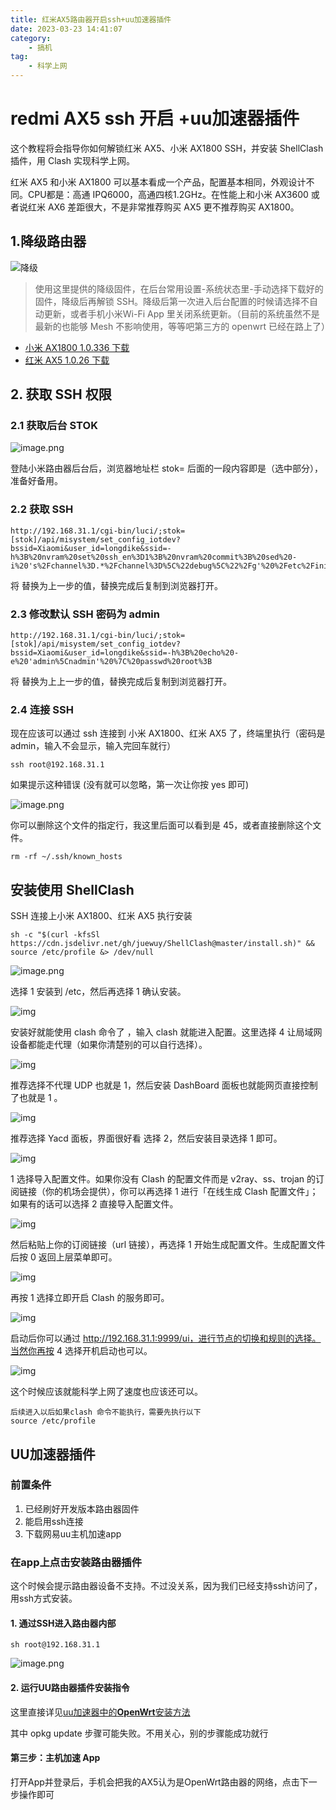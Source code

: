 ```yaml
---
title: 红米AX5路由器开启ssh+uu加速器插件
date: 2023-03-23 14:41:07
category:
    - 搞机
tag:
    - 科学上网 
---
```

# redmi AX5 ssh 开启 +uu加速器插件
这个教程将会指导你如何解锁红米 AX5、小米 AX1800 SSH，并安装 ShellClash 插件，用 Clash 实现科学上网。 

红米 AX5 和小米 AX1800 可以基本看成一个产品，配置基本相同，外观设计不同。CPU都是：高通 IPQ6000，高通四核1.2GHz。在性能上和小米 AX3600 或者说红米 AX6 差距很大，不是非常推荐购买 AX5 更不推荐购买 AX1800。 

## 1.降级路由器
![降级](https://bard-note.oss-cn-hangzhou.aliyuncs.com/img/202303231447059.png)  

> 使用这里提供的降级固件，在后台常用设置-系统状态里-手动选择下载好的固件，降级后再解锁 SSH。降级后第一次进入后台配置的时候请选择不自动更新，或者手机小米Wi-Fi App 里关闭系统更新。（目前的系统虽然不是最新的也能够 Mesh 不影响使用，等等吧第三方的 openwrt 已经在路上了） 

* [小米 AX1800 1.0.336 下载](https://cdn.cnbj1.fds.api.mi-img.com/xiaoqiang/rom/rm1800/miwifi_rm1800_firmware_fafda_1.0.336.bin)
* [红米 AX5 1.0.26 下载](https://cdn.cnbj1.fds.api.mi-img.com/xiaoqiang/rom/ra67/miwifi_ra67_all_f3fac_1.0.26.bin)

## 2. 获取 SSH 权限

### 2.1 获取后台 STOK

![image.png](https://bard-note.oss-cn-hangzhou.aliyuncs.com/img/1665988410122-86297696-ed90-404d-8e51-bb29e7dc374a.png)

登陆小米路由器后台后，浏览器地址栏 stok= 后面的一段内容即是（选中部分），准备好备用。

### 2.2 获取 SSH

```
http://192.168.31.1/cgi-bin/luci/;stok=[stok]/api/misystem/set_config_iotdev?bssid=Xiaomi&user_id=longdike&ssid=-h%3B%20nvram%20set%20ssh_en%3D1%3B%20nvram%20commit%3B%20sed%20-i%20's%2Fchannel%3D.*%2Fchannel%3D%5C%22debug%5C%22%2Fg'%20%2Fetc%2Finit.d%2Fdropbear%3B%20%2Fetc%2Finit.d%2Fdropbear%20start%3B 
```

将 <STOK> 替换为上一步的值，替换完成后复制到浏览器打开。

### 2.3 修改默认 SSH 密码为 admin

```
http://192.168.31.1/cgi-bin/luci/;stok=[stok]/api/misystem/set_config_iotdev?bssid=Xiaomi&user_id=longdike&ssid=-h%3B%20echo%20-e%20'admin%5Cnadmin'%20%7C%20passwd%20root%3B 
```

将 <STOK> 替换为上上一步的值，替换完成后复制到浏览器打开。

### 2.4 连接 SSH

现在应该可以通过 ssh 连接到 小米 AX1800、红米 AX5 了，终端里执行（密码是 admin，输入不会显示，输入完回车就行）

```
ssh root@192.168.31.1 
```

如果提示这种错误 (没有就可以忽略，第一次让你按 yes 即可)

![image.png](https://bard-note.oss-cn-hangzhou.aliyuncs.com/img/1665988418513-42b42fb5-e34e-4dd7-a5fe-5bdb906a1615.png)

你可以删除这个文件的指定行，我这里后面可以看到是 45，或者直接删除这个文件。

```
rm -rf ~/.ssh/known_hosts 
```

## 安装使用 ShellClash

SSH 连接上小米 AX1800、红米 AX5 执行安装

```
sh -c "$(curl -kfsSl https://cdn.jsdelivr.net/gh/juewuy/ShellClash@master/install.sh)" && source /etc/profile &> /dev/null 
```

![image.png](https://bard-note.oss-cn-hangzhou.aliyuncs.com/img/1665988410725-f5251f65-8f47-446b-bcd6-277e2c278658.png)

选择 1 安装到 /etc，然后再选择 1 确认安装。

![img](https://bard-note.oss-cn-hangzhou.aliyuncs.com/img/1665988412091-f566af57-2b60-4e6a-980a-28ac6ea5ab4b.png)

安装好就能使用 clash 命令了 ，输入 clash 就能进入配置。这里选择 4 让局域网设备都能走代理（如果你清楚别的可以自行选择）。

![img](https://bard-note.oss-cn-hangzhou.aliyuncs.com/img/1665988417281-c79ec77f-cdb1-49ed-b6ad-512a38dd4ecb.png)

推荐选择不代理 UDP 也就是 1，然后安装 DashBoard 面板也就能网页直接控制了也就是 1 。

![img](https://bard-note.oss-cn-hangzhou.aliyuncs.com/img/1665988430529-eaa96afe-98fa-4830-ac23-4864780c5850.png)

推荐选择 Yacd 面板，界面很好看 选择 2，然后安装目录选择 1 即可。

![img](https://bard-note.oss-cn-hangzhou.aliyuncs.com/img/1665988433681-212a8a5d-46c2-4577-a4b5-9b44c556ee88.png)

1 选择导入配置文件。如果你没有 Clash 的配置文件而是 v2ray、ss、trojan 的订阅链接（你的机场会提供），你可以再选择 1 进行「在线生成 Clash 配置文件」；如果有的话可以选择 2 直接导入配置文件。

![img](https://bard-note.oss-cn-hangzhou.aliyuncs.com/img/1665988435684-db6b45e7-eb1e-434a-9977-05df0766056e.png)

然后粘贴上你的订阅链接（url 链接），再选择 1 开始生成配置文件。生成配置文件后按 0 返回上层菜单即可。

![img](https://bard-note.oss-cn-hangzhou.aliyuncs.com/img/1665988437454-8a61ef8b-3c01-4629-9c02-13eb08180991.png)

再按 1 选择立即开启 Clash 的服务即可。

![img](https://bard-note.oss-cn-hangzhou.aliyuncs.com/img/1665988436375-fa1bfb6e-bc3b-423e-a4c9-1609ea01bb0b.png)

启动后你可以通过 http://192.168.31.1:9999/ui，进行节点的切换和规则的选择。当然你再按 4 选择开机启动也可以。

![img](https://bard-note.oss-cn-hangzhou.aliyuncs.com/img/1665988437829-156951fe-438c-4920-9534-9f09225a1b17.png)

这个时候应该就能科学上网了速度也应该还可以。

```
后续进入以后如果clash 命令不能执行，需要先执行以下
source /etc/profile
```

## UU加速器插件

### 前置条件

1. 已经刷好开发版本路由器固件
2. 能启用ssh连接
3. 下载网易uu主机加速app

### 在app上点击安装路由器插件

这个时候会提示路由器设备不支持。不过没关系，因为我们已经支持ssh访问了，用ssh方式安装。

#### 1. 通过SSH进入路由器内部

```
sh root@192.168.31.1
```

![image.png](https://bard-note.oss-cn-hangzhou.aliyuncs.com/img/1665988511569-ce00a7d3-b025-4a95-9ed2-322799537822.png)

#### 2. 运行UU路由器插件安装指令

这里直接详见[uu加速器中的**OpenWrt**安装方法](https://uu.163.com/router/direction.html)

其中 opkg update 步骤可能失败。不用关心，别的步骤能成功就行

#### 第三步：主机加速 App

打开App并登录后，手机会把我的AX5认为是OpenWrt路由器的网络，点击下一步操作即可